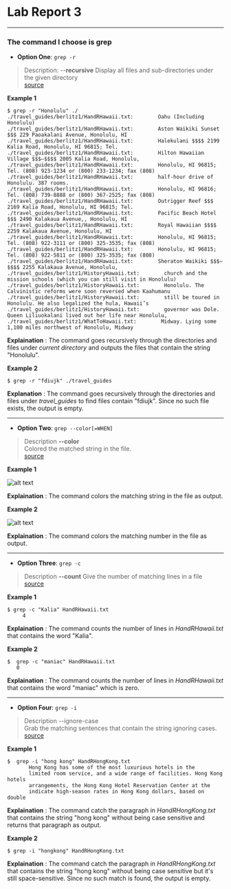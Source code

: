 # Lab Report 3
---
### The command I choose is 	**grep**  
- **Option One**:  `grep -r`  
> Description: --**recursive**
               Display all files and sub-directories under the given directory  <br> 
              [source](https://linuxcommand.org/lc3_man_pages/grep1.html)   
              
             
              
 **Example 1**  

   
   
 
 ```
 $ grep -r "Honolulu" ./
./travel_guides/berlitz1/HandRHawaii.txt:        Oahu (Including Honolulu)
./travel_guides/berlitz1/HandRHawaii.txt:        Aston Waikiki Sunset $$$ 229 Paoakalani Avenue, Honolulu, HI
./travel_guides/berlitz1/HandRHawaii.txt:        Halekulani $$$$ 2199 Kalia Road, Honolulu, HI 96815; Tel.
./travel_guides/berlitz1/HandRHawaii.txt:        Hilton Hawaiian Village $$$–$$$$ 2005 Kalia Road, Honolulu,
./travel_guides/berlitz1/HandRHawaii.txt:        Honolulu, HI 96815; Tel. (808) 923-1234 or (800) 233-1234; fax (808)
./travel_guides/berlitz1/HandRHawaii.txt:        half-hour drive of Honolulu. 387 rooms.
./travel_guides/berlitz1/HandRHawaii.txt:        Honolulu, HI 96816; Tel. (808) 739-8888 or (800) 367-2525; fax (808)
./travel_guides/berlitz1/HandRHawaii.txt:        Outrigger Reef $$$ 2169 Kalia Road, Honolulu, HI 96815; Tel.
./travel_guides/berlitz1/HandRHawaii.txt:        Pacific Beach Hotel $$$ 2490 Kalakaua Avenue,, Honolulu, HI
./travel_guides/berlitz1/HandRHawaii.txt:        Royal Hawaiian $$$$ 2259 Kalakaua Avenue, Honolulu, HI
./travel_guides/berlitz1/HandRHawaii.txt:        Honolulu, HI 96815; Tel. (808) 922-3111 or (800) 325-3535; fax (808)
./travel_guides/berlitz1/HandRHawaii.txt:        Honolulu, HI 96815; Tel. (808) 922-5811 or (800) 325-3535; fax (808)
./travel_guides/berlitz1/HandRHawaii.txt:        Sheraton Waikiki $$$–$$$$ 2255 Kalakaua Avenue, Honolulu,
./travel_guides/berlitz1/HistoryHawaii.txt:        church and the mission schools (which you can still visit in Honolulu)
./travel_guides/berlitz1/HistoryHawaii.txt:        Honolulu. The Calvinistic reforms were soon reversed when Kaahumanu
./travel_guides/berlitz1/HistoryHawaii.txt:        still be toured in Honolulu. He also legalized the hula, Hawaii’s
./travel_guides/berlitz1/HistoryHawaii.txt:        governor was Dole. Queen Liliuokalani lived out her life near Honolulu,
./travel_guides/berlitz1/WhatToHawaii.txt:        Midway. Lying some 1,100 miles northwest of Honolulu, Midway
 ```
**Explaination** : The command goes recursively through the directories and files under *current directory* and outputs the files that contain the string "Honolulu".

 **Example 2**
  ```
  $ grep -r "fdiujk" ./travel_guides
   ```
  **Explanation** : The command goes recursively through the directories and files under *travel_guides* to find files contain "fdiujk". Since no such file exists, the output is empty. 
 
 
 ---
 
 - **Option Two**:  `grep --color[=WHEN]`   
 
> Description  **--color**                  
              Colored the matched string in the file.<br> 
              [source](https://linuxcommand.org/lc3_man_pages/grep1.html) 
             
              
                
                
 **Example 1**  

![alt text](https://i.ibb.co/tZB1b83/Screenshot-2023-02-12-182711.jpg)

**Explaination** : The command colors the matching string in  the file as output.
 
 
 **Example 2**
  
  ![alt text](https://i.ibb.co/1RMMT6N/Screenshot-2023-02-12-183955.jpg)

  **Explaination** : The command colors the matching number in  the file as output.
 
 --- 
 - **Option Three**:  `grep -c` 
 
> Description   **--count**
               Give the number of matching lines in a file <br> 
              [source](https://linuxcommand.org/lc3_man_pages/grep1.html)   
          
              
 **Example 1**  
 ```  
 $ grep -c "Kalia" HandRHawaii.txt
      4     
```
**Explaination** : The command counts the number of lines in *HandRHawaii.txt* that contains the word "Kalia".
 
 **Example 2**
 ```
 $  grep -c "maniac" HandRHawaii.txt
    0 
```
**Explaination** : The command counts the number of lines in *HandRHawaii.txt* that contains the word "maniac" which is zero.

--- 
  - **Option Four**:  `grep -i`     
  > Description --ignore-case <br> 
              Grab the matching sentences that contain the string ignoring cases.
                 [source](https://linuxcommand.org/lc3_man_pages/grep1.html)  
                
                              
  **Example 1**   
 ```
 $  grep -i "hong kong" HandRHongKong.txt
        Hong Kong has some of the most luxurious hotels in the
        limited room service, and a wide range of facilities. Hong Kong hotels
        arrangements, the Hong Kong Hotel Reservation Center at the
        indicate high-season rates in Hong Kong dollars, based on double
 ```
        
**Explaination** : The command catch the paragraph in *HandRHongKong.txt* that contains the string "hong kong" without being case sensitive and returns 
that paragraph as output.


 
 **Example 2**      
 ```   
 $ grep -i "hongkong" HandRHongKong.txt
 ```
 **Explaination** : The command catch the paragraph in *HandRHongKong.txt* that contains the string "hong kong" without being case sensitive but it's still space-sensitive. Since no such match is found, the output is empty. 

